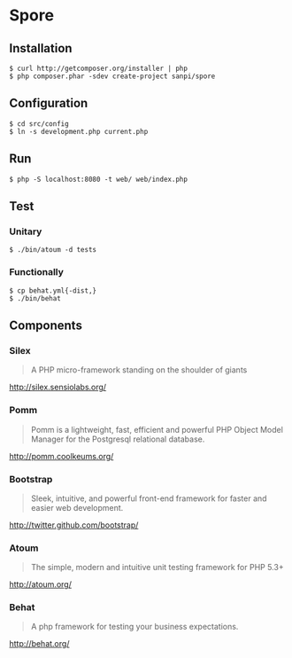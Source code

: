 # Spore

## Installation

    $ curl http://getcomposer.org/installer | php
    $ php composer.phar -sdev create-project sanpi/spore

## Configuration

    $ cd src/config
    $ ln -s development.php current.php

## Run

    $ php -S localhost:8080 -t web/ web/index.php

## Test

### Unitary

    $ ./bin/atoum -d tests

### Functionally

    $ cp behat.yml{-dist,}
    $ ./bin/behat

## Components

### Silex

> A PHP micro-framework standing on the shoulder of giants

http://silex.sensiolabs.org/

### Pomm

> Pomm is a lightweight, fast, efficient and powerful PHP Object Model Manager
> for the Postgresql relational database.

http://pomm.coolkeums.org/

### Bootstrap

> Sleek, intuitive, and powerful front-end framework for faster and easier web
> development.

http://twitter.github.com/bootstrap/

### Atoum

> The simple, modern and intuitive unit testing framework for PHP 5.3+

http://atoum.org/

### Behat

> A php framework for testing your business expectations.

http://behat.org/

